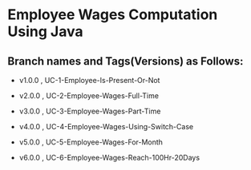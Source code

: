 # Employee Wages Computation Using Java

## Branch names and Tags(Versions) as Follows:

* v1.0.0  ,  UC-1-Employee-Is-Present-Or-Not

* v2.0.0  ,  UC-2-Employee-Wages-Full-Time

* v3.0.0  ,  UC-3-Employee-Wages-Part-Time

* v4.0.0  ,  UC-4-Employee-Wages-Using-Switch-Case

* v5.0.0  ,  UC-5-Employee-Wages-For-Month

* v6.0.0  ,  UC-6-Employee-Wages-Reach-100Hr-20Days
